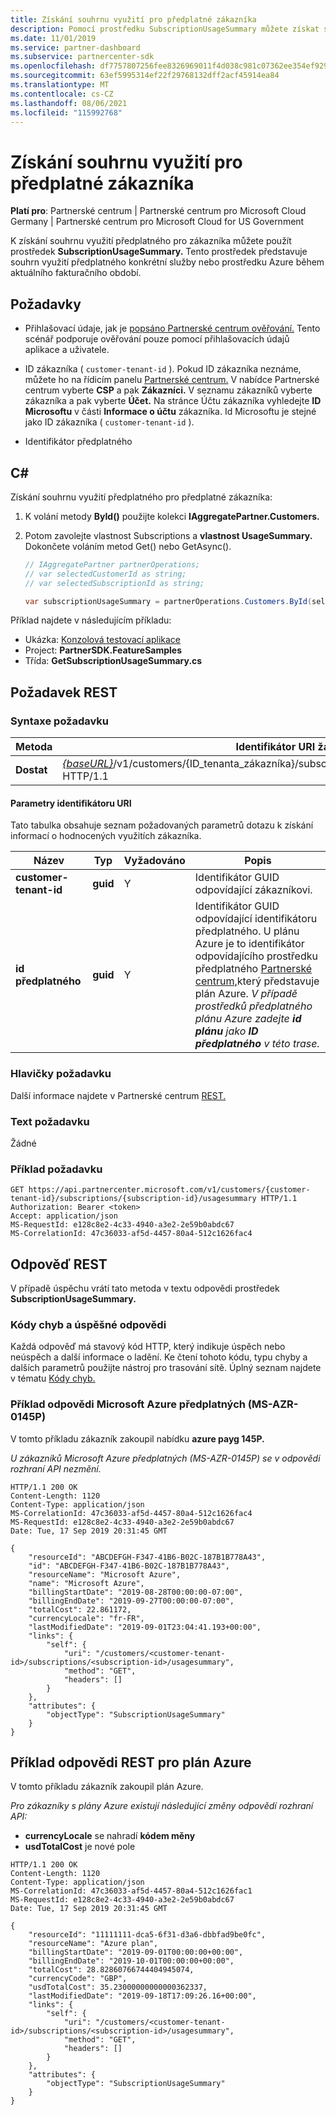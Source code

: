 ```yaml
---
title: Získání souhrnu využití pro předplatné zákazníka
description: Pomocí prostředku SubscriptionUsageSummary můžete získat souhrn využití předplatného pro konkrétní službu nebo prostředek Azure během aktuálního fakturačního období.
ms.date: 11/01/2019
ms.service: partner-dashboard
ms.subservice: partnercenter-sdk
ms.openlocfilehash: df7757807256fee8326969011f4d038c981c07362ee354ef929e592a7931a728
ms.sourcegitcommit: 63ef5995314ef22f29768132dff2acf45914ea84
ms.translationtype: MT
ms.contentlocale: cs-CZ
ms.lasthandoff: 08/06/2021
ms.locfileid: "115992768"
---
```

# <a name="get-usage-summary-for-customers-subscription"></a>Získání souhrnu využití pro předplatné zákazníka

**Platí pro**: Partnerské centrum | Partnerské centrum pro Microsoft Cloud Germany | Partnerské centrum pro Microsoft Cloud for US Government

K získání souhrnu využití předplatného pro zákazníka můžete použít prostředek **SubscriptionUsageSummary.** Tento prostředek představuje souhrn využití předplatného konkrétní služby nebo prostředku Azure během aktuálního fakturačního období.

## <a name="prerequisites"></a>Požadavky

- Přihlašovací údaje, jak je [popsáno Partnerské centrum ověřování.](partner-center-authentication.md) Tento scénář podporuje ověřování pouze pomocí přihlašovacích údajů aplikace a uživatele.

- ID zákazníka ( `customer-tenant-id` ). Pokud ID zákazníka neznáme, můžete ho na řídicím panelu [Partnerské centrum.](https://partner.microsoft.com/dashboard) V nabídce Partnerské centrum vyberte **CSP** a pak **Zákazníci.** V seznamu zákazníků vyberte zákazníka a pak vyberte **Účet.** Na stránce Účtu zákazníka vyhledejte **ID Microsoftu** v části **Informace o účtu** zákazníka. Id Microsoftu je stejné jako ID zákazníka ( `customer-tenant-id` ).

- Identifikátor předplatného

## <a name="c"></a>C\#

Získání souhrnu využití předplatného pro předplatné zákazníka:

1. K volání metody **ById()** použijte kolekci **IAggregatePartner.Customers.**

2. Potom zavolejte vlastnost Subscriptions a **vlastnost UsageSummary.** Dokončete voláním metod Get() nebo GetAsync().

    ``` csharp
    // IAggregatePartner partnerOperations;
    // var selectedCustomerId as string;
    // var selectedSubscriptionId as string;

    var subscriptionUsageSummary = partnerOperations.Customers.ById(selectedCustomerId).Subscriptions.ById(selectedSubscriptionId).UsageSummary.Get();
    ```

Příklad najdete v následujícím příkladu:

- Ukázka: [Konzolová testovací aplikace](console-test-app.md)
- Project: **PartnerSDK.FeatureSamples**
- Třída: **GetSubscriptionUsageSummary.cs**

## <a name="rest-request"></a>Požadavek REST

### <a name="request-syntax"></a>Syntaxe požadavku

| Metoda  | Identifikátor URI žádosti                                                                                                                        |
|---------|------------------------------------------------------------------------------------------------------------------------------------|
| **Dostat** | [*{baseURL}*](partner-center-rest-urls.md)/v1/customers/{ID_tenanta_zákazníka}/subscriptions/{ID_předplatného}/usagesummary HTTP/1.1 |

#### <a name="uri-parameters"></a>Parametry identifikátoru URI

Tato tabulka obsahuje seznam požadovaných parametrů dotazu k získání informací o hodnocených využitích zákazníka.

| Název                   | Typ     | Vyžadováno | Popis                               |
|------------------------|----------|----------|-------------------------------------------|
| **customer-tenant-id** | **guid** | Y        | Identifikátor GUID odpovídající zákazníkovi.     |
| **id předplatného**    | **guid** | Y        | Identifikátor GUID odpovídající identifikátoru předplatného. U plánu Azure je to identifikátor odpovídajícího prostředku předplatného [Partnerské centrum,](subscription-resources.md#subscription)který představuje plán Azure. *V případě prostředků předplatného plánu Azure zadejte **id plánu** jako **ID předplatného** v této trase.* |

### <a name="request-headers"></a>Hlavičky požadavku

Další informace najdete v Partnerské centrum [REST.](headers.md)

### <a name="request-body"></a>Text požadavku

Žádné

### <a name="request-example"></a>Příklad požadavku

```http
GET https://api.partnercenter.microsoft.com/v1/customers/{customer-tenant-id}/subscriptions/{subscription-id}/usagesummary HTTP/1.1
Authorization: Bearer <token>
Accept: application/json
MS-RequestId: e128c8e2-4c33-4940-a3e2-2e59b0abdc67
MS-CorrelationId: 47c36033-af5d-4457-80a4-512c1626fac4
```

## <a name="rest-response"></a>Odpověď REST

V případě úspěchu vrátí tato metoda v textu odpovědi prostředek **SubscriptionUsageSummary.**

### <a name="response-success-and-error-codes"></a>Kódy chyb a úspěšné odpovědi

Každá odpověď má stavový kód HTTP, který indikuje úspěch nebo neúspěch a další informace o ladění. Ke čtení tohoto kódu, typu chyby a dalších parametrů použijte nástroj pro trasování sítě. Úplný seznam najdete v tématu [Kódy chyb.](error-codes.md)

### <a name="response-example-for-microsoft-azure-ms-azr-0145p-subscriptions"></a>Příklad odpovědi Microsoft Azure předplatných (MS-AZR-0145P)

V tomto příkladu zákazník zakoupil nabídku **azure payg 145P.**

*U zákazníků Microsoft Azure předplatných (MS-AZR-0145P) se v odpovědi rozhraní API nezmění.*

```http
HTTP/1.1 200 OK
Content-Length: 1120
Content-Type: application/json
MS-CorrelationId: 47c36033-af5d-4457-80a4-512c1626fac4
MS-RequestId: e128c8e2-4c33-4940-a3e2-2e59b0abdc67
Date: Tue, 17 Sep 2019 20:31:45 GMT

{
    "resourceId": "ABCDEFGH-F347-41B6-B02C-187B1B778A43",
    "id": "ABCDEFGH-F347-41B6-B02C-187B1B778A43",
    "resourceName": "Microsoft Azure",
    "name": "Microsoft Azure",
    "billingStartDate": "2019-08-28T00:00:00-07:00",
    "billingEndDate": "2019-09-27T00:00:00-07:00",
    "totalCost": 22.861172,
    "currencyLocale": "fr-FR",
    "lastModifiedDate": "2019-09-01T23:04:41.193+00:00",
    "links": {
        "self": {
            "uri": "/customers/<customer-tenant-id>/subscriptions/<subscription-id>/usagesummary",
            "method": "GET",
            "headers": []
        }
    },
    "attributes": {
        "objectType": "SubscriptionUsageSummary"
    }
}
```

## <a name="rest-response-example-for-azure-plan"></a>Příklad odpovědi REST pro plán Azure

V tomto příkladu zákazník zakoupil plán Azure.

*Pro zákazníky s plány Azure existují následující změny odpovědí rozhraní API:*

- **currencyLocale** se nahradí **kódem měny**
- **usdTotalCost** je nové pole

```http
HTTP/1.1 200 OK
Content-Length: 1120
Content-Type: application/json
MS-CorrelationId: 47c36033-af5d-4457-80a4-512c1626fac1
MS-RequestId: e128c8e2-4c33-4940-a3e2-2e59b0abdc67
Date: Tue, 17 Sep 2019 20:31:45 GMT

{
    "resourceId": "11111111-dca5-6f31-d3a6-dbbfad9be0fc",
    "resourceName": "Azure plan",
    "billingStartDate": "2019-09-01T00:00:00+00:00",
    "billingEndDate": "2019-10-01T00:00:00+00:00",
    "totalCost": 28.82860766744404945074,
    "currencyCode": "GBP",
    "usdTotalCost": 35.23000000000000362337,
    "lastModifiedDate": "2019-09-18T17:09:26.16+00:00",
    "links": {
        "self": {
            "uri": "/customers/<customer-tenant-id>/subscriptions/<subscription-id>/usagesummary",
            "method": "GET",
            "headers": []
        }
    },
    "attributes": {
        "objectType": "SubscriptionUsageSummary"
    }
}
```
